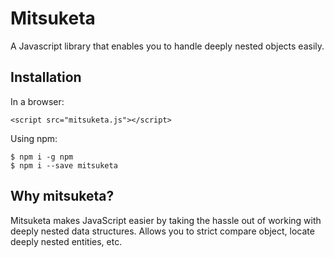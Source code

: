 # Mitsuketa

A Javascript library that enables you to handle deeply nested objects easily.

## Installation

In a browser:

```
<script src="mitsuketa.js"></script>
```

Using npm:

```
$ npm i -g npm
$ npm i --save mitsuketa
```

## Why mitsuketa?

Mitsuketa makes JavaScript easier by taking the hassle out of working with deeply nested data structures. Allows you to strict compare object, locate deeply nested entities, etc.